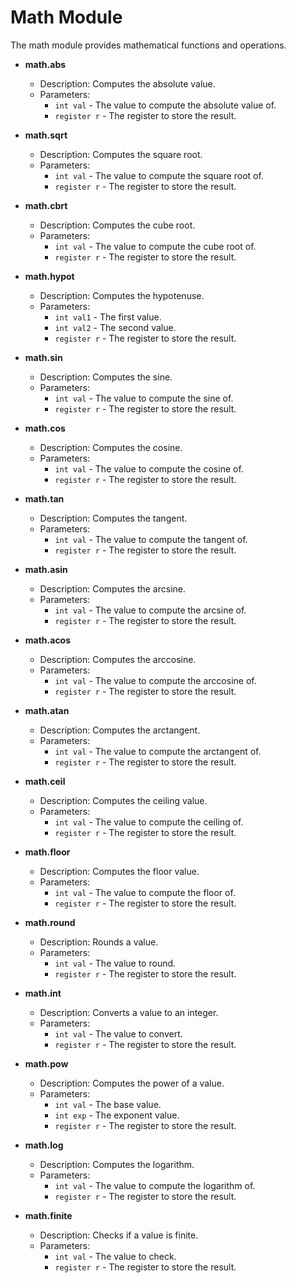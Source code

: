 # Math Module
The math module provides mathematical functions and operations.

- **math.abs**
  - Description: Computes the absolute value.
  - Parameters: 
    - `int val` - The value to compute the absolute value of.
    - `register r` - The register to store the result.

- **math.sqrt**
  - Description: Computes the square root.
  - Parameters: 
    - `int val` - The value to compute the square root of.
    - `register r` - The register to store the result.

- **math.cbrt**
  - Description: Computes the cube root.
  - Parameters: 
    - `int val` - The value to compute the cube root of.
    - `register r` - The register to store the result.

- **math.hypot**
  - Description: Computes the hypotenuse.
  - Parameters: 
    - `int val1` - The first value.
    - `int val2` - The second value.
    - `register r` - The register to store the result.

- **math.sin**
  - Description: Computes the sine.
  - Parameters: 
    - `int val` - The value to compute the sine of.
    - `register r` - The register to store the result.

- **math.cos**
  - Description: Computes the cosine.
  - Parameters: 
    - `int val` - The value to compute the cosine of.
    - `register r` - The register to store the result.

- **math.tan**
  - Description: Computes the tangent.
  - Parameters: 
    - `int val` - The value to compute the tangent of.
    - `register r` - The register to store the result.

- **math.asin**
  - Description: Computes the arcsine.
  - Parameters: 
    - `int val` - The value to compute the arcsine of.
    - `register r` - The register to store the result.

- **math.acos**
  - Description: Computes the arccosine.
  - Parameters: 
    - `int val` - The value to compute the arccosine of.
    - `register r` - The register to store the result.

- **math.atan**
  - Description: Computes the arctangent.
  - Parameters: 
    - `int val` - The value to compute the arctangent of.
    - `register r` - The register to store the result.

- **math.ceil**
  - Description: Computes the ceiling value.
  - Parameters: 
    - `int val` - The value to compute the ceiling of.
    - `register r` - The register to store the result.

- **math.floor**
  - Description: Computes the floor value.
  - Parameters: 
    - `int val` - The value to compute the floor of.
    - `register r` - The register to store the result.

- **math.round**
  - Description: Rounds a value.
  - Parameters: 
    - `int val` - The value to round.
    - `register r` - The register to store the result.

- **math.int**
  - Description: Converts a value to an integer.
  - Parameters: 
    - `int val` - The value to convert.
    - `register r` - The register to store the result.

- **math.pow**
  - Description: Computes the power of a value.
  - Parameters: 
    - `int val` - The base value.
    - `int exp` - The exponent value.
    - `register r` - The register to store the result.

- **math.log**
  - Description: Computes the logarithm.
  - Parameters: 
    - `int val` - The value to compute the logarithm of.
    - `register r` - The register to store the result.

- **math.finite**
  - Description: Checks if a value is finite.
  - Parameters: 
    - `int val` - The value to check.
    - `register r` - The register to store the result.
